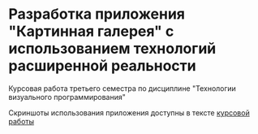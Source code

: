 # Разработка приложения "Картинная галерея" с использованием технологий расширенной реальности

Курсовая работа третьего семестра по дисциплине "Технологии визуального программирования"

Скриншоты использования приложения доступны в тексте [курсовой работы](document_AR.pdf)
